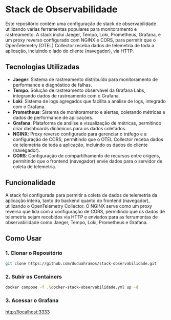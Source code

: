 # Stack de Observabilidade

Este repositório contém uma configuração de stack de observabilidade utilizando várias ferramentas populares para monitoramento e rastreamento. A stack inclui Jaeger, Tempo, Loki, Prometheus, Grafana, e um proxy reverso configurado com NGINX e CORS, para permitir que o OpenTelemetry (OTEL) Collector receba dados de telemetria de toda a aplicação, incluindo o lado do cliente (navegador), via HTTP.

## Tecnologias Utilizadas

- **Jaeger**: Sistema de rastreamento distribuído para monitoramento de performance e diagnóstico de falhas.
- **Tempo**: Solução de rastreamento observável da Grafana Labs, integrando dados de rastreamento com o Grafana.
- **Loki**: Sistema de logs agregados que facilita a análise de logs, integrado com o Grafana.
- **Prometheus**: Sistema de monitoramento e alertas, coletando métricas e dados de performance de aplicações.
- **Grafana**: Plataforma de análise e visualização de métricas, permitindo criar dashboards dinâmicos para os dados coletados.
- **NGINX**: Proxy reverso configurado para gerenciar o tráfego e a configuração de CORS, permitindo que o OTEL Collector receba dados de telemetria de toda a aplicação, incluindo os dados do cliente (navegador).
- **CORS**: Configuração de compartilhamento de recursos entre origens, permitindo que o frontend (navegador) envie dados para o servidor de coleta de telemetria.

## Funcionalidade

A stack foi configurada para permitir a coleta de dados de telemetria da aplicação inteira, tanto do backend quanto do frontend (navegador), utilizando o OpenTelemetry Collector. O NGINX serve como um proxy reverso que lida com a configuração de CORS, permitindo que os dados de telemetria sejam recebidos via HTTP e enviados para as ferramentas de observabilidade como Jaeger, Tempo, Loki, Prometheus e Grafana.

## Como Usar

### 1. Clonar o Repositório

```bash
git clone https://github.com/duduahramos/stack-observabilidade.git
```

### 2. Subir os Containers

```bash
docker compose -f .\docker-stack-observabilidade.yml up -d
```

### 3. Acessar o Grafana

[http://localhost:3333](http://localhost:3333)
